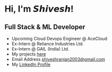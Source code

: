# Hi, I'm 𝙎𝙝𝙞𝙫𝙚𝙨𝙝!
## Full Stack & ML Developer
- Upcoming Cloud Devops Engineer @ AceCloud
- Ex-Intern @ Reliance Industries Ltd.
- Ex-Intern @ GAIL (India) Ltd.
- My projects [here](https://github.com/shivesh-ranjan?tab=repositories)
- Email Address shiveshranjan2003@gmail.com
- My <a href="https://www.linkedin.com/in/shivesh-ranjan/">LinkedIn Profile</a>
